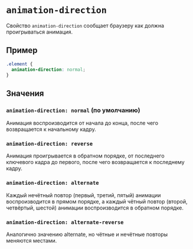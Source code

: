 # `animation-direction`

Свойство `animation-direction` сообщает браузеру как должна проигрываться анимация.

## Пример

```css
.element {
  animation-direction: normal;
}
```

## Значения

### `animation-direction: normal` (по умолчанию)

Aнимация воспроизводится от начала до конца, после чего возвращается к начальному кадру.

### `animation-direction: reverse`

Анимация проигрывается в обратном порядке, от последнего ключевого кадра до первого, после чего возвращается к последнему кадру.

### `animation-direction: alternate`

Каждый нечётный повтор (первый, третий, пятый) анимации воспроизводится в прямом порядке, а каждый чётный повтор (второй, четвёртый, шестой) анимации воспроизводится в обратном порядке.

### `animation-direction: alternate-reverse`

Аналогично значению alternate, но чётные и нечётные повторы меняются местами.
